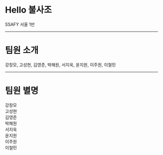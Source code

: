 # Hello 불사조
SSAFY 서울 1반


---

# 팀원 소개
강창모, 고성현, 김영준, 박해원, 서지욱, 윤지원, 이주원, 이철민

---

# 팀원 별명
강창모<br>
고성현<br>
김영준<br>
박해원<br>
서지욱<br>
윤지원<br>
이주원<br>
이철민
